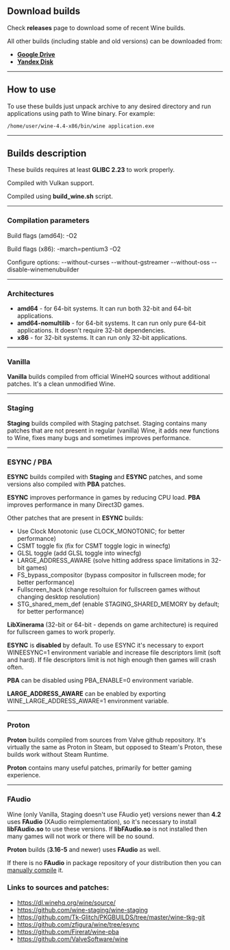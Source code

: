 ## Download builds

Check **releases** page to download some of recent Wine builds.

All other builds (including stable and old versions) can be downloaded from: 
* **[Google Drive](https://drive.google.com/drive/folders/1HkgqEEdAkCSYUCRFN64GGFTLF7H_Q5Xr)** 
* **[Yandex Disk](https://yadi.sk/d/IrofgqFSqHsPu/wine_builds)**

---

## How to use

To use these builds just unpack archive to any desired directory and run applications using path to Wine binary. For example:

    /home/user/wine-4.4-x86/bin/wine application.exe

---

## Builds description

These builds requires at least **GLIBC 2.23** to work properly.

Compiled with Vulkan support.

Compiled using **build_wine.sh** script.

---

### Compilation parameters

Build flags (amd64): -O2

Build flags (x86): -march=pentium3 -O2

Configure options: --without-curses --without-gstreamer --without-oss --disable-winemenubuilder

---

### Architectures

* **amd64** - for 64-bit systems. It can run both 32-bit and 64-bit applications.
* **amd64-nomultilib** - for 64-bit systems. It can run only pure 64-bit
applications. It doesn't require 32-bit dependencies.
* **x86** - for 32-bit systems. It can run only 32-bit applications.

---

### Vanilla

**Vanilla** builds compiled from official WineHQ sources without additional
patches. It's a clean unmodified Wine.

---

### Staging

**Staging** builds compiled with Staging patchset. Staging contains many
patches that are not present in regular (vanilla) Wine, it adds new
functions to Wine, fixes many bugs and sometimes improves performance.

---

### ESYNC / PBA

**ESYNC** builds compiled with **Staging** and **ESYNC** patches, and some versions
also compiled with **PBA** patches.

**ESYNC** improves performance in games by reducing CPU load. **PBA** improves
performance in many Direct3D games.

Other patches that are present in **ESYNC** builds:

* Use Clock Monotonic		(use CLOCK_MONOTONIC; for better performance)
* CSMT toggle fix		(fix for CSMT toggle logic in winecfg)
* GLSL toggle			(add GLSL toggle into winecfg)
* LARGE_ADDRESS_AWARE		(solve hitting address space limitations in 32-bit games)
* FS_bypass_compositor		(bypass compositor in fullscreen mode; for better performance)
* Fullscreen_hack		(change resoltuion for fullscreen games without changing desktop resolution)
* STG_shared_mem_def 		(enable STAGING_SHARED_MEMORY by default; for better performance)

**LibXinerama** (32-bit or 64-bit - depends on game architecture) is required
for fullscreen games to work properly.

**ESYNC** is **disabled** by default. To use ESYNC it's necessary  to export 
WINEESYNC=1 environment variable and increase file descriptors limit 
(soft and hard).  If file descriptors limit is not high enough  then games will 
crash often.

**PBA** can be disabled using PBA_ENABLE=0 environment variable.

**LARGE_ADDRESS_AWARE** can be enabled by exporting WINE_LARGE_ADDRESS_AWARE=1
environment variable.

---

### Proton

**Proton** builds compiled from sources from Valve github repository. It's
virtually the same as Proton in Steam, but opposed to Steam's Proton,
these builds work without Steam Runtime.

**Proton** contains many useful patches, primarily for better gaming experience.

---

### FAudio

Wine (only Vanilla, Staging doesn't use FAudio yet) versions newer than **4.2** uses **FAudio** (XAudio reimplementation), so it's necessary to install **libFAudio.so** to use these versions. If **libFAudio.so** is not installed then many games will not work or there will be no sound.

**Proton** builds (**3.16-5** and newer) uses **FAudio** as well.

If there is no **FAudio** in package repository of your distribution then you can [manually compile](https://github.com/FNA-XNA/FAudio) it.

### Links to sources and patches:

* https://dl.winehq.org/wine/source/
* https://github.com/wine-staging/wine-staging
* https://github.com/Tk-Glitch/PKGBUILDS/tree/master/wine-tkg-git
* https://github.com/zfigura/wine/tree/esync
* https://github.com/Firerat/wine-pba
* https://github.com/ValveSoftware/wine
